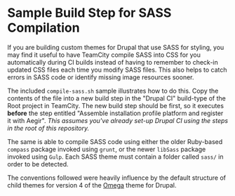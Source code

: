 # Sample Build Step for SASS Compilation
If you are building custom themes for Drupal that use SASS for styling, you may
find it useful to have TeamCity compile SASS into CSS for you automatically
during CI builds instead of having to remember to check-in updated CSS files
each time you modify SASS files. This also helps to catch errors in SASS code
or identify missing image resources sooner.

The included `compile-sass.sh` sample illustrates how to do this. Copy the
contents of the file into a new build step in the "Drupal CI" build-type of the
Root project in TeamCity. The new build step should be first, so it executes
**before** the step entitled
"Assemble installation profile platform and register it with Aegir". _This
assumes you've already set-up Drupal CI using the steps in the root of this
repository._

The same is able to compile SASS code using either the older Ruby-based
`compass` package invoked using `grunt`, or the newer `libSass` package invoked
using `Gulp`. Each SASS theme must contain a folder called `sass/` in order to
be detected.

The conventions followed were heavily influence by the default structure of
child themes for version 4 of the [Omega](https://www.drupal.org/project/omega)
theme for Drupal.
